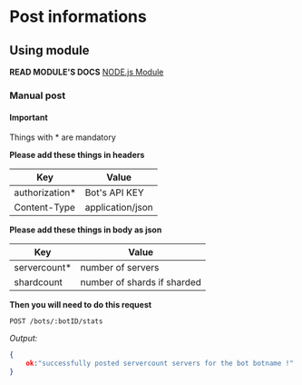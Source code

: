 # Post informations

## Using module

**READ MODULE'S DOCS**
[NODE.js Module](https://www.npmjs.com/package/bbl-api)


### Manual post

#### Important

Things with \* are mandatory

**Please add these things in headers**

| Key | Value |
|---|---|
| authorization* | Bot's API KEY |
| Content-Type | application/json |

**Please add these things in body __as json__**

| Key | Value |
|---|---|
| servercount* | number of servers |
| shardcount | number of shards if sharded |

**Then you will need to do this request**

`POST /bots/:botID/stats`

*Output:*<br>

```json
{
    ok:"successfully posted servercount servers for the bot botname !"
}
```